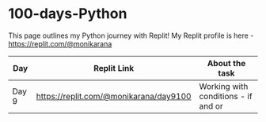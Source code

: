 # 100-days-Python

This page outlines my Python journey with Replit! 
My Replit profile is here - https://replit.com/@monikarana

| Day    | Replit Link                             |About the task |
| -------| --------------------------------------- |---------------|
| Day 9  | https://replit.com/@monikarana/day9100  |Working with conditions - if and or|

